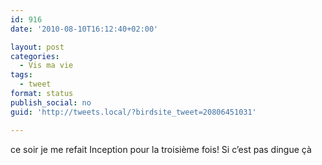 ```yaml
---
id: 916
date: '2010-08-10T16:12:40+02:00'

layout: post
categories:
  - Vis ma vie
tags:
  - tweet
format: status
publish_social: no
guid: 'http://tweets.local/?birdsite_tweet=20806451031'

---
```


ce soir je me refait Inception pour la troisième fois! Si c’est pas dingue çà